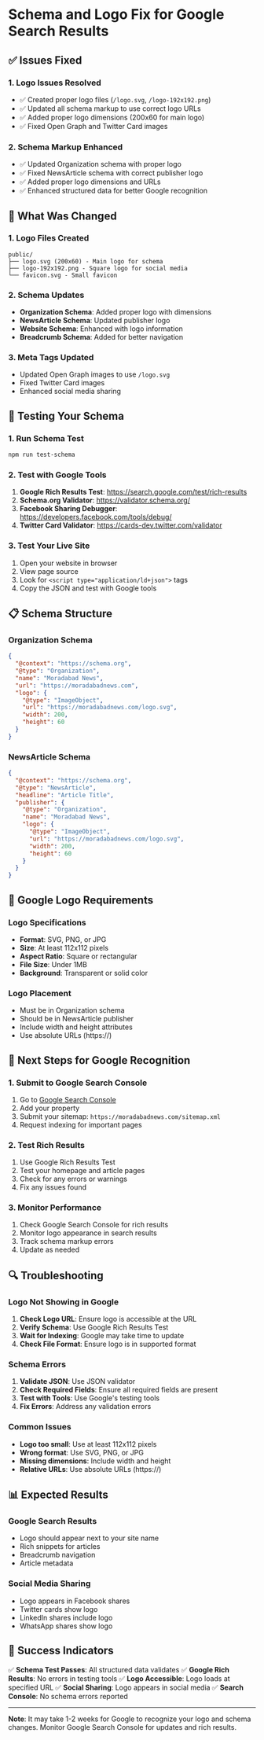 # Schema and Logo Fix for Google Search Results

## ✅ **Issues Fixed**

### 1. **Logo Issues Resolved**
- ✅ Created proper logo files (`/logo.svg`, `/logo-192x192.png`)
- ✅ Updated all schema markup to use correct logo URLs
- ✅ Added proper logo dimensions (200x60 for main logo)
- ✅ Fixed Open Graph and Twitter Card images

### 2. **Schema Markup Enhanced**
- ✅ Updated Organization schema with proper logo
- ✅ Fixed NewsArticle schema with correct publisher logo
- ✅ Added proper logo dimensions and URLs
- ✅ Enhanced structured data for better Google recognition

## 🔧 **What Was Changed**

### 1. **Logo Files Created**
```
public/
├── logo.svg (200x60) - Main logo for schema
├── logo-192x192.png - Square logo for social media
└── favicon.svg - Small favicon
```

### 2. **Schema Updates**
- **Organization Schema**: Added proper logo with dimensions
- **NewsArticle Schema**: Updated publisher logo
- **Website Schema**: Enhanced with logo information
- **Breadcrumb Schema**: Added for better navigation

### 3. **Meta Tags Updated**
- Updated Open Graph images to use `/logo.svg`
- Fixed Twitter Card images
- Enhanced social media sharing

## 🧪 **Testing Your Schema**

### 1. **Run Schema Test**
```bash
npm run test-schema
```

### 2. **Test with Google Tools**
1. **Google Rich Results Test**: https://search.google.com/test/rich-results
2. **Schema.org Validator**: https://validator.schema.org/
3. **Facebook Sharing Debugger**: https://developers.facebook.com/tools/debug/
4. **Twitter Card Validator**: https://cards-dev.twitter.com/validator

### 3. **Test Your Live Site**
1. Open your website in browser
2. View page source
3. Look for `<script type="application/ld+json">` tags
4. Copy the JSON and test with Google tools

## 📋 **Schema Structure**

### **Organization Schema**
```json
{
  "@context": "https://schema.org",
  "@type": "Organization",
  "name": "Moradabad News",
  "url": "https://moradabadnews.com",
  "logo": {
    "@type": "ImageObject",
    "url": "https://moradabadnews.com/logo.svg",
    "width": 200,
    "height": 60
  }
}
```

### **NewsArticle Schema**
```json
{
  "@context": "https://schema.org",
  "@type": "NewsArticle",
  "headline": "Article Title",
  "publisher": {
    "@type": "Organization",
    "name": "Moradabad News",
    "logo": {
      "@type": "ImageObject",
      "url": "https://moradabadnews.com/logo.svg",
      "width": 200,
      "height": 60
    }
  }
}
```

## 🎯 **Google Logo Requirements**

### **Logo Specifications**
- **Format**: SVG, PNG, or JPG
- **Size**: At least 112x112 pixels
- **Aspect Ratio**: Square or rectangular
- **File Size**: Under 1MB
- **Background**: Transparent or solid color

### **Logo Placement**
- Must be in Organization schema
- Should be in NewsArticle publisher
- Include width and height attributes
- Use absolute URLs (https://)

## 🚀 **Next Steps for Google Recognition**

### 1. **Submit to Google Search Console**
1. Go to [Google Search Console](https://search.google.com/search-console)
2. Add your property
3. Submit your sitemap: `https://moradabadnews.com/sitemap.xml`
4. Request indexing for important pages

### 2. **Test Rich Results**
1. Use Google Rich Results Test
2. Test your homepage and article pages
3. Check for any errors or warnings
4. Fix any issues found

### 3. **Monitor Performance**
1. Check Google Search Console for rich results
2. Monitor logo appearance in search results
3. Track schema markup errors
4. Update as needed

## 🔍 **Troubleshooting**

### **Logo Not Showing in Google**
1. **Check Logo URL**: Ensure logo is accessible at the URL
2. **Verify Schema**: Use Google Rich Results Test
3. **Wait for Indexing**: Google may take time to update
4. **Check File Format**: Ensure logo is in supported format

### **Schema Errors**
1. **Validate JSON**: Use JSON validator
2. **Check Required Fields**: Ensure all required fields are present
3. **Test with Tools**: Use Google's testing tools
4. **Fix Errors**: Address any validation errors

### **Common Issues**
- **Logo too small**: Use at least 112x112 pixels
- **Wrong format**: Use SVG, PNG, or JPG
- **Missing dimensions**: Include width and height
- **Relative URLs**: Use absolute URLs (https://)

## 📊 **Expected Results**

### **Google Search Results**
- Logo should appear next to your site name
- Rich snippets for articles
- Breadcrumb navigation
- Article metadata

### **Social Media Sharing**
- Logo appears in Facebook shares
- Twitter cards show logo
- LinkedIn shares include logo
- WhatsApp shares show logo

## 🎉 **Success Indicators**

✅ **Schema Test Passes**: All structured data validates
✅ **Google Rich Results**: No errors in testing tools
✅ **Logo Accessible**: Logo loads at specified URL
✅ **Social Sharing**: Logo appears in social media
✅ **Search Console**: No schema errors reported

---

**Note**: It may take 1-2 weeks for Google to recognize your logo and schema changes. Monitor Google Search Console for updates and rich results.
